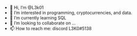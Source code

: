 - 👋 Hi, I’m @L3k01
- 👀 I’m interested in programming, cryptocurrencies, and data.
- 🌱 I’m currently learning SQL
- 💞️ I’m looking to collaborate on ...
- 📫 How to reach me: discord L3K0#5138

<!---
L3k01/L3k01 is a ✨ special ✨ repository because its `README.md` (this file) appears on your GitHub profile.
You can click the Preview link to take a look at your changes.
--->
